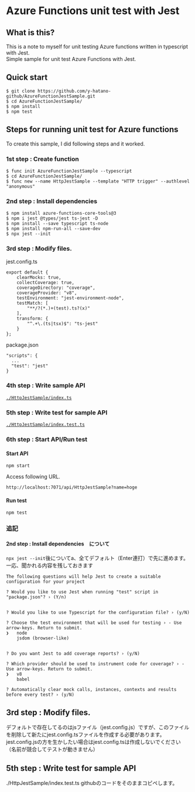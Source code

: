 # Azure Functions unit test with Jest
## What is this?
This is a note to myself for unit testing Azure functions written in typescript with Jest.  
Simple sample for unit test Azure Functions with Jest.  

## Quick start
```
$ git clone https://github.com/y-hatano-github/AzureFunctionJestSample.git
$ cd AzureFunctionJestSample/
$ npm install
$ npm test
```

## Steps for running unit test for Azure functions
To create this sample, I did following steps and it worked.  
### 1st step : Create function
```
$ func init AzureFunctionJestSample --typescript
$ cd AzureFunctionJestSample/
$ func new --name HttpJestSample --template "HTTP trigger" --authlevel "anonymous"
```

### 2nd step : Install dependencies
```
$ npm install azure-functions-core-tools@3
$ npm i jest @types/jest ts-jest -D
$ npm install --save typescript ts-node
$ npm install npm-run-all --save-dev
$ npx jest --init
```

### 3rd step : Modify files.
jest.config.ts  

```
export default {
	clearMocks: true,
	collectCoverage: true,
	coverageDirectory: "coverage",
	coverageProvider: "v8",
	testEnvironment: "jest-environment-node",
	testMatch: [
		"**/?(*.)+(test).ts?(x)"
	],
	transform: {
		"^.+\.(ts|tsx)$": "ts-jest"
	}
};
```

package.json  

```
"scripts": {
  ...
  "test": "jest"
}
```
### 4th step : Write sample API
[`./HttpJestSample/index.ts`](./HttpJestSample/index.ts "index.ts")
### 5th step : Write test for sample API
[`./HttpJestSample/index.test.ts`](./HttpJestSample/index.test.ts "index.test.ts")
### 6th step : Start API/Run test
#### Start API
```
npm start
```

Access following URL.
```
http://localhost:7071/api/HttpJestSample?name=hoge
```


#### Run test
```
npm test
```

### 追記
#### 2nd step : Install dependencies　について
`npx jest --init`後についてa、全てデフォルト（Enter連打）で先に進めます。
一応、聞かれる内容を残しておきます

```
The following questions will help Jest to create a suitable configuration for your project

? Would you like to use Jest when running "test" script in "package.json"? › (Y/n)


? Would you like to use Typescript for the configuration file? › (y/N)

? Choose the test environment that will be used for testing › - Use arrow-keys. Return to submit.
❯   node
    jsdom (browser-like)


? Do you want Jest to add coverage reports? › (y/N)

? Which provider should be used to instrument code for coverage? › - Use arrow-keys. Return to submit.
❯   v8
    babel

? Automatically clear mock calls, instances, contexts and results before every test? › (y/N)

```


## 3rd step : Modify files.
デフォルトで存在してるのはjsファイル（jest.config.js）ですが、このファイルを削除して新たにjest.config.tsファイルを作成する必要があります。
jest.config.jsの方を生かしたい場合はjest.config.tsは作成しないでください（名前が競合してテストが動きません）

## 5th step : Write test for sample API
./HttpJestSample/index.test.ts
githubのコードをそのままコピペします。



